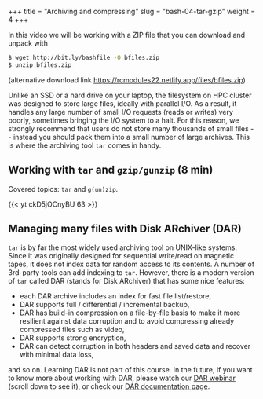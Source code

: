 +++
title = "Archiving and compressing"
slug = "bash-04-tar-gzip"
weight = 4
+++

In this video we will be working with a ZIP file that you can download and unpack with

```sh
$ wget http://bit.ly/bashfile -O bfiles.zip
$ unzip bfiles.zip
```

(alternative download link https://rcmodules22.netlify.app/files/bfiles.zip)

Unlike an SSD or a hard drive on your laptop, the filesystem on HPC cluster was designed to store large files,
ideally with parallel I/O. As a result, it handles any large number of small I/O requests (reads or writes)
very poorly, sometimes bringing the I/O system to a halt. For this reason, we strongly recommend that users do
not store many thousands of small files -- instead you should pack them into a small number of large
archives. This is where the archiving tool `tar` comes in handy.

## Working with `tar` and `gzip/gunzip` (8 min)

<!-- Let's download some files in Windows' ZIP format: -->

<!-- ```sh -->
<!-- $ wget http://bit.ly/bashfile -O bfiles.zip -->
<!-- $ unzip bfiles.zip -->
<!-- $ rm bfiles.zip -->
<!-- $ ls -->
<!-- $ ls data-shell -->
<!-- ``` -->

<!-- ZIP is a compression format from Windows, and it is not very popular in the Unix world. Let's archive the -->
<!-- directory `data-shell` using Unix's native `tar` command: -->

<!-- ```sh -->
<!-- $ tar cvf bfiles.tar data-shell/ -->
<!-- $ gzip bfiles.tar -->
<!-- ``` -->

<!-- You can also create a gzipped TAR file in one step: -->

<!-- ```sh -->
<!-- $ rm bfiles.tar.gz -->
<!-- $ tar cvfz bfiles.tar.gz data-shell/ -->
<!-- ``` -->

<!-- Let's remove the directory and the original ZIP file (if still there), and extract directory from our new -->
<!-- archive: -->

<!-- ```sh -->
<!-- $ /bin/rm -r data-shell/ bfiles.zip -->
<!-- $ tar xvfz bfiles.tar.gz -->
<!-- ``` -->

<!-- > **Exercise:** Let's create a new subdirectory `~/tmp` with 1000 files inside using `touch a{000..999}` -->
<!-- > and then gzip-archive that subdirectory. -->

Covered topics: `tar` and `g(un)zip`.

<!-- 04-archives.mkv -->
{{< yt ckD5jOCnyBU 63 >}}

## Managing many files with Disk ARchiver (DAR)

`tar` is by far the most widely used archiving tool on UNIX-like systems. Since it was originally
designed for sequential write/read on magnetic tapes, it does not index data for random access to its
contents. A number of 3rd-party tools can add indexing to `tar`. However, there is a modern version of
`tar` called DAR (stands for Disk ARchiver) that has some nice features:

- each DAR archive includes an index for fast file list/restore,
- DAR supports full / differential / incremental backup,
- DAR has build-in compression on a file-by-file basis to make it more resilient against data corruption
  and to avoid compressing already compressed files such as video,
- DAR supports strong encryption,
- DAR can detect corruption in both headers and saved data and recover with minimal data loss,

and so on. Learning DAR is not part of this course. In the future, if you want to know more about working with
DAR, please watch our <a href="https://westgrid.github.io/trainingMaterials/tools/rdm" target="_blank">DAR
webinar</a> (scroll down to see it), or check our <a href="https://docs.alliancecan.ca/wiki/Dar"
target="_blank">DAR documentation page</a>.
